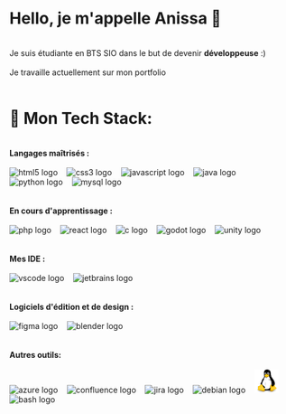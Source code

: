 
# Hello, je m'appelle Anissa 🌱
<br>
Je suis étudiante en BTS SIO dans le but de devenir <b>développeuse</b> :)
<br>
<br>
Je travaille actuellement sur mon portfolio
<br>
<br>

# 💫 Mon Tech Stack:

<br>
<b>Langages maîtrisés :</b>
<br>
<br>
<div align="left">
<img src="https://cdn.jsdelivr.net/gh/devicons/devicon/icons/html5/html5-plain-wordmark.svg" height="40" alt="html5 logo"  /><img width="12" />
<img src="https://cdn.jsdelivr.net/gh/devicons/devicon/icons/css3/css3-plain-wordmark.svg" height="40" alt="css3 logo"  /><img width="12" />
<img src="https://cdn.jsdelivr.net/gh/devicons/devicon/icons/javascript/javascript-original.svg" height="40" alt="javascript logo"  /><img width="12" />
<img src="https://cdn.jsdelivr.net/gh/devicons/devicon/icons/java/java-original-wordmark.svg" height="40" alt="java logo"  /><img width="12" />
<img src="https://cdn.jsdelivr.net/gh/devicons/devicon/icons/python/python-original-wordmark.svg" height="40" alt="python logo"  /><img width="12" />
<img src="https://cdn.jsdelivr.net/gh/devicons/devicon/icons/mysql/mysql-original-wordmark.svg" height="40" alt="mysql logo"  /><img width="12" />
</div>
<br>
<br>
<b>En cours d'apprentissage :</b>
<br>
<br>
<div align="left">
<img src="https://cdn.jsdelivr.net/gh/devicons/devicon/icons/php/php-original.svg" height="40" alt="php logo"  /><img width="12" />
<img src="https://cdn.jsdelivr.net/gh/devicons/devicon/icons/react/react-original-wordmark.svg" height="40" alt="react logo"  /><img width="12" />
<img src="https://cdn.jsdelivr.net/gh/devicons/devicon/icons/c/c-original.svg" height="40" alt="c logo"  /><img width="12" />
<img src="https://cdn.jsdelivr.net/gh/devicons/devicon/icons/godot/godot-original-wordmark.svg" height="40" alt="godot logo"  /><img width="12" />
<img src="https://cdn.jsdelivr.net/gh/devicons/devicon/icons/unity/unity-original.svg" height="40" alt="unity logo"  /><img width="12" />
</div>
<br>
<br>
<b>Mes IDE :</b>
<br>
<br>
<div align="left">
<img src="https://cdn.jsdelivr.net/gh/devicons/devicon/icons/vscode/vscode-original.svg" height="40" alt="vscode logo"  /><img width="12" />
<img src="https://cdn.jsdelivr.net/gh/devicons/devicon/icons/jetbrains/jetbrains-original.svg" height="40" alt="jetbrains logo"  /><img width="12" />
</div>
<br>
<br>
<b>Logiciels d'édition et de design :</b>
<br>
<br>
<div align="left">
<img src="https://cdn.jsdelivr.net/gh/devicons/devicon/icons/figma/figma-original.svg" height="40" alt="figma logo"  /><img width="12" />
<img src="https://cdn.jsdelivr.net/gh/devicons/devicon/icons/blender/blender-original.svg" height="40" alt="blender logo"  /><img width="12" />
  
</div>
<br>
<br>
<b>Autres outils:</b>
<br>
<br>
<div align="left">
<img src="https://cdn.jsdelivr.net/gh/devicons/devicon/icons/azure/azure-original-wordmark.svg" height="50" alt="azure logo"  /><img width="12" /> 
<img src="https://cdn.jsdelivr.net/gh/devicons/devicon/icons/confluence/confluence-original-wordmark.svg" height="40" alt="confluence logo"  /><img width="12" />
<img src="https://cdn.jsdelivr.net/gh/devicons/devicon/icons/jira/jira-original-wordmark.svg" height="40" alt="jira logo"  /><img width="12" />
<img src="https://cdn.jsdelivr.net/gh/devicons/devicon/icons/debian/debian-plain-wordmark.svg" height="40" alt="debian logo"  /><img width="12" />
<img src="https://raw.githubusercontent.com/devicons/devicon/master/icons/linux/linux-original.svg" alt="linux" width="42" height="42" />
<img src="https://cdn.jsdelivr.net/gh/devicons/devicon/icons/bash/bash-original.svg" height="40" alt="bash logo"  /><img width="12" />
  
</div>
<br>
<br>



